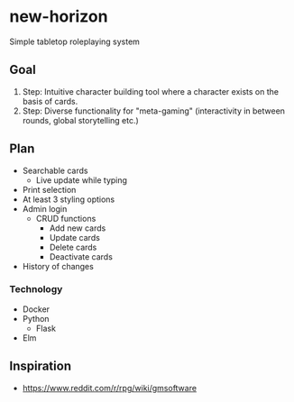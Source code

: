 # new-horizon
Simple tabletop roleplaying system

## Goal
1. Step: Intuitive character building tool where a character exists on the basis of cards.
2. Step: Diverse functionality for "meta-gaming" (interactivity in between rounds, global storytelling etc.)

## Plan

* Searchable cards
  * Live update while typing
* Print selection
* At least 3 styling options
* Admin login
  * CRUD functions
    * Add new cards
    * Update cards
    * Delete cards
    * Deactivate cards
* History of changes

### Technology

* Docker
* Python
  * Flask
* Elm

## Inspiration

* https://www.reddit.com/r/rpg/wiki/gmsoftware
